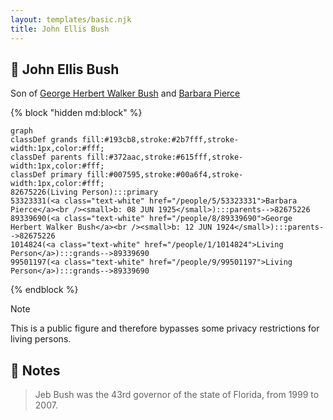 ```yaml
---
layout: templates/basic.njk
title: John Ellis Bush
---
```

## 🔵 John Ellis Bush

Son of [George Herbert Walker Bush](/people/8/89339690) and [Barbara Pierce](/people/5/53323331)

{% block "hidden md:block" %}
```mermaid
graph
classDef grands fill:#193cb8,stroke:#2b7fff,stroke-width:1px,color:#fff;
classDef parents fill:#372aac,stroke:#615fff,stroke-width:1px,color:#fff;
classDef primary fill:#007595,stroke:#00a6f4,stroke-width:1px,color:#fff;
82675226(Living Person):::primary
53323331(<a class="text-white" href="/people/5/53323331">Barbara Pierce</a><br /><small>b: 08 JUN 1925</small>):::parents-->82675226
89339690(<a class="text-white" href="/people/8/89339690">George Herbert Walker Bush</a><br /><small>b: 12 JUN 1924</small>):::parents-->82675226
1014824(<a class="text-white" href="/people/1/1014824">Living Person</a>):::grands-->89339690
99501197(<a class="text-white" href="/people/9/99501197">Living Person</a>):::grands-->89339690
```
{% endblock %}

> [!note]
> This is a public figure and therefore bypasses some privacy restrictions for living persons.

## 📝 Notes
>   
  > Jeb Bush was the 43rd governor of the state of Florida, from 1999 to 2007.